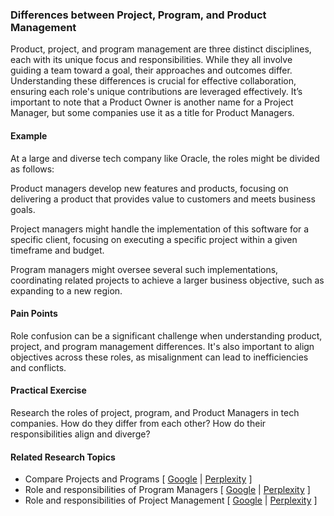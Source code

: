 ### Differences between Project, Program, and Product Management

Product, project, and program management are three distinct disciplines, each with its unique focus and responsibilities. While they all involve guiding a team toward a goal, their approaches and outcomes differ. Understanding these differences is crucial for effective collaboration, ensuring each role's unique contributions are leveraged effectively. It’s important to note that a Product Owner is another name for a Project Manager, but some companies use it as a title for Product Managers.

#### Example

At a large and diverse tech company like Oracle, the roles might be divided as follows:

Product managers develop new features and products, focusing on delivering a product that provides value to customers and meets business goals.

Project managers might handle the implementation of this software for a specific client, focusing on executing a specific project within a given timeframe and budget.

Program managers might oversee several such implementations, coordinating related projects to achieve a larger business objective, such as expanding to a new region.

#### Pain Points

Role confusion can be a significant challenge when understanding product, project, and program management differences. It's also important to align objectives across these roles, as misalignment can lead to inefficiencies and conflicts.

#### Practical Exercise

Research the roles of project, program, and Product Managers in tech companies. How do they differ from each other? How do their responsibilities align and diverge?

#### Related Research Topics

- Compare Projects and Programs [ [Google](https://www.google.com/search?q=Compare%20Projects%20and%20Programs%20in%20product%20management) | [Perplexity](https://www.perplexity.ai/?q=Compare%20Projects%20and%20Programs%20in%20product%20management) ]
- Role and responsibilities of Program Managers [ [Google](https://www.google.com/search?q=Role%20and%20responsibilities%20of%20Program%20Managers%20in%20product%20management) | [Perplexity](https://www.perplexity.ai/?q=Role%20and%20responsibilities%20of%20Program%20Managers%20in%20product%20management) ]
- Role and responsibilities of Project Management [ [Google](https://www.google.com/search?q=Role%20and%20responsibilities%20of%20Project%20Management%20in%20product%20management) | [Perplexity](https://www.perplexity.ai/?q=Role%20and%20responsibilities%20of%20Project%20Management%20in%20product%20management) ]


